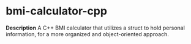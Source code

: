 # bmi-calculator-cpp
**Description**
A C++ BMI calculator that utilizes a struct to hold personal information, for a more organized and object-oriented approach.
